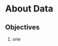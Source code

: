 # About Data

<!-- 
  TODO Status Text Draft: Checked against the LO Version
-->

## Objectives

1. one
